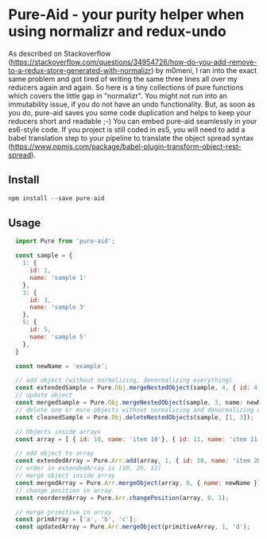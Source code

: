 # Pure-Aid - your purity helper when using normalizr and redux-undo

As described on Stackoverflow (https://stackoverflow.com/questions/34954726/how-do-you-add-remove-to-a-redux-store-generated-with-normalizr) by m0meni, I ran into the exact same problem and got tired of writing the same three lines all over my reducers again and again. So here is a tiny collections of pure functions which covers the little gap in "normalizr". You might not run into an immutability issue, if you do not have an undo functionality. But, as soon as you do, pure-aid saves you some code duplication and helps to keep your reducers short and readable ;-) You can embed pure-aid seamlessly in your es6-style code. If you project is still coded in es5, you will need to add a babel translation step to your pipeline to translate the object spread syntax (https://www.npmjs.com/package/babel-plugin-transform-object-rest-spread).

## Install

```javascript
npm install --save pure-aid
```

## Usage

```javascript
  import Pure from 'pure-aid';

  const sample = {
    1: {
      id: 1,
      name: 'sample 1'
    },
    3: {
      id: 3,
      name: 'sample 3'
    },    
    5: {
      id: 5,
      name: 'sample 5'
    },
  }

  const newName = 'example';

  // add object (without normalizing, denormalizing everything)
  const extendedSample = Pure.Obj.mergeNestedObject(sample, 4, { id: 4, name: newName });
  // update object
  const mergedSample = Pure.Obj.mergeNestedObject(sample, 3, name: newName });
  // delete one or more objects without normalizing and denormalizing everything
  const cleanedSample = Pure.Obj.deleteNestedObjects(sample, [1, 3]);

  // Objects inside arrays
  const array = [ { id: 10, name: 'item 10'}, { id: 11, name: 'item 11'} ];

  // add object to array
  const extendedArray = Pure.Arr.add(array, 1, { id: 20, name: 'item 20'});
  // order in extendedArray is [10, 20, 11]
  // merge object inside array
  const mergedArray = Pure.Arr.mergeObject(array, 0, { name: newName });
  // change position in array
  const reorderedArray = Pure.Arr.changePosition(array, 0, 1);

  // merge primitive in array
  const primArray = ['a', 'b', 'c'];
  const updatedArray = Pure.Arr.mergeObject(primitiveArray, 1, 'd');
```
